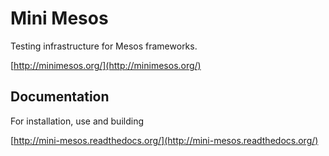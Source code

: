 # Mini Mesos

Testing infrastructure for Mesos frameworks. 

[http://minimesos.org/](http://minimesos.org/)

## Documentation

For installation, use and building

[http://mini-mesos.readthedocs.org/](http://mini-mesos.readthedocs.org/)

